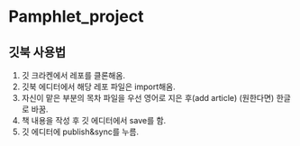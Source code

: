 # Pamphlet_project

## 깃북 사용법

1. 깃 크라켄에서 레포를 클론해옴.
2. 깃북 에디터에서 해당 레포 파일은 import해옴.
3. 자신이 맡은 부분의 목차 파일을 우선 영어로 지은 후(add article) (원한다면) 한글로 바꿈.
4. 책 내용을 작성 후 깃 에디터에서 save를 함.
5. 깃 에디터에 publish&sync를 누름.



